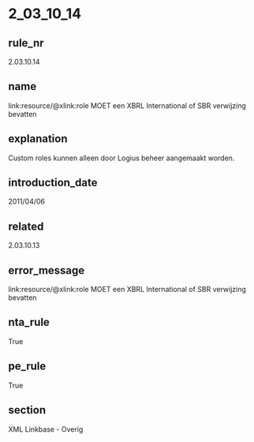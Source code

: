 # 2_03_10_14

## rule_nr
2.03.10.14

## name
link:resource/@xlink:role MOET een XBRL International of SBR verwijzing bevatten

## explanation
Custom roles kunnen alleen door Logius beheer aangemaakt worden.

## introduction_date
2011/04/06

## related
2.03.10.13

## error_message
link:resource/@xlink:role MOET een XBRL International of SBR verwijzing bevatten

## nta_rule
True

## pe_rule
True

## section
XML Linkbase - Overig

